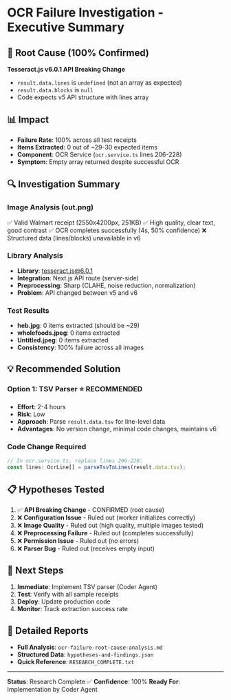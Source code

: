 # OCR Failure Investigation - Executive Summary

## 🎯 Root Cause (100% Confirmed)

**Tesseract.js v6.0.1 API Breaking Change**
- `result.data.lines` is `undefined` (not an array as expected)
- `result.data.blocks` is `null`
- Code expects v5 API structure with lines array

## 📊 Impact

- **Failure Rate**: 100% across all test receipts
- **Items Extracted**: 0 out of ~29-30 expected items
- **Component**: OCR Service (`ocr.service.ts` lines 206-228)
- **Symptom**: Empty array returned despite successful OCR

## 🔍 Investigation Summary

### Image Analysis (out.png)
✅ Valid Walmart receipt (2550x4200px, 251KB)
✅ High quality, clear text, good contrast
✅ OCR completes successfully (4s, 50% confidence)
❌ Structured data (lines/blocks) unavailable in v6

### Library Analysis
- **Library**: tesseract.js@6.0.1
- **Integration**: Next.js API route (server-side)
- **Preprocessing**: Sharp (CLAHE, noise reduction, normalization)
- **Problem**: API changed between v5 and v6

### Test Results
- **heb.jpg**: 0 items extracted (should be ~29)
- **wholefoods.jpeg**: 0 items extracted
- **Untitled.jpeg**: 0 items extracted
- **Consistency**: 100% failure across all images

## 💡 Recommended Solution

### Option 1: TSV Parser ⭐ RECOMMENDED
- **Effort**: 2-4 hours
- **Risk**: Low
- **Approach**: Parse `result.data.tsv` for line-level data
- **Advantages**: No version change, minimal code changes, maintains v6

### Code Change Required
```typescript
// In ocr.service.ts, replace lines 206-228:
const lines: OcrLine[] = parseTsvToLines(result.data.tsv);
```

## 📋 Hypotheses Tested

1. ✅ **API Breaking Change** - CONFIRMED (root cause)
2. ❌ **Configuration Issue** - Ruled out (worker initializes correctly)
3. ❌ **Image Quality** - Ruled out (high quality, multiple images tested)
4. ❌ **Preprocessing Failure** - Ruled out (completes successfully)
5. ❌ **Permission Issue** - Ruled out (no errors)
6. ❌ **Parser Bug** - Ruled out (receives empty input)

## 🚀 Next Steps

1. **Immediate**: Implement TSV parser (Coder Agent)
2. **Test**: Verify with all sample receipts
3. **Deploy**: Update production code
4. **Monitor**: Track extraction success rate

## 📁 Detailed Reports

- **Full Analysis**: `ocr-failure-root-cause-analysis.md`
- **Structured Data**: `hypotheses-and-findings.json`
- **Quick Reference**: `RESEARCH_COMPLETE.txt`

---

**Status**: Research Complete ✅
**Confidence**: 100%
**Ready For**: Implementation by Coder Agent
